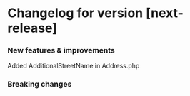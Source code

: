 # Changelog for version [next-release]

### New features & improvements
Added AdditionalStreetName in Address.php
### Breaking changes
